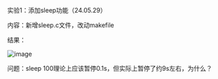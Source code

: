 实验1：添加sleep功能（24.05.29）

内容：新增sleep.c文件，改动makefile

结果：

![image](https://github.com/wustjie/xv6/assets/34996802/0f5a6cc7-2ad9-4c5e-ba94-9c48272b5cbd)

问题：sleep 100理论上应该暂停0.1s，但实际上暂停了约9s左右，为什么？


